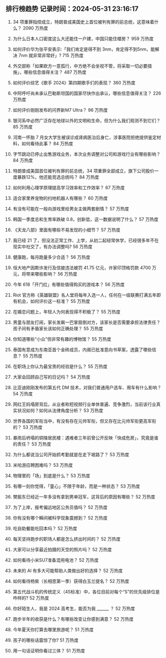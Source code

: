
## 排行榜趋势 记录时间：2024-05-31 23:16:17
  
  1. 34 项重罪指控成立，特朗普成美国史上首位被判有罪的前总统，这意味着什么？ 2090 万热度
    
  2. 为什么日本人口密度这么大还能住一户建，中国只能住楼房？ 959 万热度
    
  3. 如何评价华为张平安表示:「我们肯定是得不到 3nm，肯定得不到5nm，能解决 7nm 就非常非常好」? 715 万热度
    
  4. 外交部称「如果欧方一意孤行，中方绝不会坐视不管，将采取一切必要措施」，哪些信息值得关注？ 487 万热度
    
  5. 如何评价综艺《歌手 2024》第四期歌手们的表现？ 360 万热度
    
  6. 中阿呼吁尚未承认巴勒斯坦国的国家尽快作出承认，哪些信息值得关注？ 226 万热度
    
  7. 如何评价刚刚发布的问界新M7 Ultra？ 96 万热度
    
  8. 银河系中必然广泛存在地球以外的文明和生命，但为什么我们观测不到它们？ 85 万热度
    
  9. 河南一怀胎 7 月女大学生被误诊成肾病医治后身亡，涉事医院拒绝提供鉴定材料，如何看待此事？ 84 万热度
    
  10. 字节跳动已停止出售游戏业务，本次业务调整对公司和游戏行业有哪些影响？ 84 万热度
    
  11. 特朗普成美国首位被判有罪的前总统，34 项重罪全部成立，旗下公司股价一度暴跌12%，他还能竞选总统吗？ 84 万热度
    
  12. 如何利用心理学原理提高学习效率和工作效率？ 67 万热度
    
  13. 适合家里养宠物的扫地机器人有哪些？ 60 万热度
    
  14. 有没有可能在一般向游戏里给男女主做两套剧情？ 57 万热度
    
  15. 韩国一季度总和生育率跌破 0.8，创新低，这一数据说明了什么？ 57 万热度
    
  16. 《天龙八部》里面有哪些不易发现的小细节？ 57 万热度
    
  17. 我已经 21 了，但没法正常工作、上学，从初二起经常休学，已经很多年不在现实中社交了，有办法调整吗? 56 万热度
    
  18. 健康跑，每月跑量多少合适？ 56 万热度
    
  19. 恒大地产因欺诈发行及信披违法被罚 41.75 亿元，许家印顶格罚款 4700 万元，将带来哪些影响？ 56 万热度
    
  20. 今年 618「开门红」有哪些值得购买的游戏本？ 56 万热度
    
  21. Riot 官方称《英雄联盟》名人堂将每年入选一人，任何在一级联赛打满五年即有机会，如何评价这一标准？ 55 万热度
    
  22. 在婚恋问题上，年轻人为何表现得不积极了？ 55 万热度
    
  23. 男童与朋友打闹，家长发飙一巴掌扇倒对方，该家长是否需要承担法律责任？孩子间有矛盾家长该如何正确处理？ 55 万热度
    
  24. 你知道哪些“小众”但非常有趣的博物馆？ 55 万热度
    
  25. 泰国有意成为东南亚首个金砖成员，内阁已批准意向书草案，透露了哪些信息？ 55 万热度
    
  26. 在职场上你认为最宝贵的经验是什么？ 55 万热度
    
  27. 大家会回顾自己写的日记吗？ 54 万热度
    
  28. 比亚迪刚刚发布的第五代 DM 技术，对我们普通用户选车、用车有什么影响？ 54 万热度
    
  29. 网红王妈塌房背后，从业者称短视频行业单休普遍、竞争激烈，当前该行业真实状况如何？如何从法律角度分析？ 53 万热度
    
  30. 世界各国的军衔当中，有没有存在元帅军衔，但又存在比元帅军衔更高军衔的？ 53 万热度
    
  31. 暴雨后坍塌的铜陵居民楼：遇难者三年前曾公开反映「快成危房」，究竟是谁的责任？ 53 万热度
    
  32. 为什么都说当公司开始抓考勤就是在走下坡路了？ 53 万热度
    
  33. 米哈游应聘困难吗？ 53 万热度
    
  34. 物理里的「场」到底是什么？ 53 万热度
    
  35. 有哪一刻你觉得，「童心」不限于年龄，而是一种状态？ 53 万热度
    
  36. 樊振东已经近一年多没有拿到男单冠军，这背后的原因有哪些？ 52 万热度
    
  37. 为了上岸，报考偏远地区公务员值吗？ 52 万热度
    
  38. 你有没有哪个瞬间被科学现象震撼到？ 52 万热度
    
  39. 吃自助餐能吃回本吗？ 52 万热度
    
  40. 每天坚持跑步的职场人都是怎么挤出时间的？ 52 万热度
    
  41. 大家可以分享最近拍摄的天空的照片吗？ 52 万热度
    
  42. 如何看待小米SU7准备混用电池？ 52 万热度
    
  43. 未来的 AI 有多大可能帮助人类做出好的选择？ 52 万热度
    
  44. 如何看待杨紫（长相思第一季）获得白玉兰提名？ 52 万热度
    
  45. 第五代战斗机的传统定义（4S标准）中，各位目前对每个“S”的优先级排位是咋样的? 52 万热度
    
  46. 你好陌生人，我是 2024 高考生，能否为我  ______ ？ 52 万热度
    
  47. 跑步半年的收获是什么？有哪些改变让你感到满意？ 52 万热度
    
  48. 今年夏天你打算去哪里旅游呢？ 51 万热度
    
  49. 孩子的哪些话震惊了你? 51 万热度
    
  50. 用一句话证明你看过三体？ 51 万热度
    